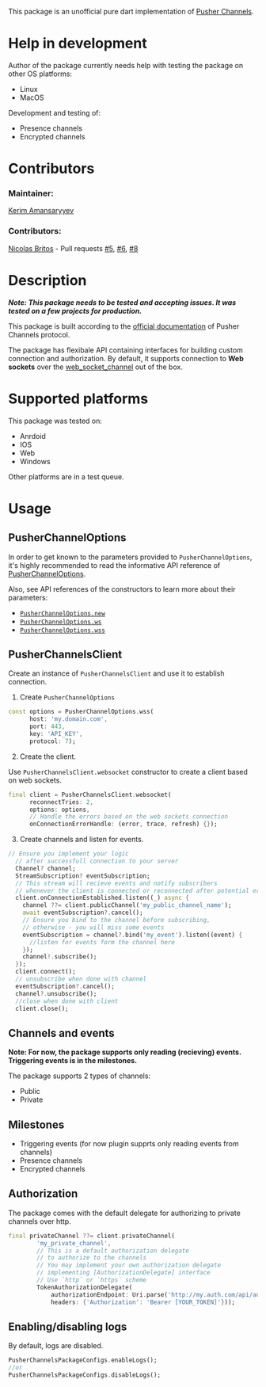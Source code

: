 This package is an unofficial pure dart implementation of [Pusher Channels](https://pusher.com/channels).

# Help in development

Author of the package currently needs help with testing the package on other OS platforms:
- Linux
- MacOS

Development and testing of:
- Presence channels
- Encrypted channels

# Contributors
### Maintainer: 

[Kerim Amansaryyev](https://github.com/mcfugger)


### Contributors:

[Nicolas Britos](https://github.com/nicobritos) - Pull requests [#5](https://github.com/mcfugger/dart_pusher_channels/pull/5),
[#6](https://github.com/mcfugger/dart_pusher_channels/pull/6),
[#8](https://github.com/mcfugger/dart_pusher_channels/pull/8)

# Description

***Note: This package needs to be tested and accepting issues. It was tested on a few projects for production.***

This package is built according to the [official documentation](https://pusher.com/docs/channels/library_auth_reference/pusher-websockets-protocol/) of Pusher Channels protocol.

The package has flexibale API containing interfaces for building custom connection and authorization. By default, it supports connection to **Web sockets** over the [web_socket_channel](https://pub.dev/packages/web_socket_channel) out of the box.

# Supported platforms
This package was tested on:
* Anrdoid
* IOS
* Web
* Windows

Other platforms are in a test queue.

# Usage

## PusherChannelOptions

In order to get known to  the parameters provided to `PusherChannelOptions`, it's highly recommended to read the informative API reference of [PusherChannelOptions](https://pub.dev/documentation/dart_pusher_channels/latest/dart_pusher_channels_base/PusherChannelOptions-class.html).

Also, see API references of the constructors to learn more about their parameters:
- [`PusherChannelOptions.new`](https://pub.dev/documentation/dart_pusher_channels/latest/dart_pusher_channels_base/PusherChannelOptions/PusherChannelOptions.html)
- [`PusherChannelOptions.ws`](https://pub.dev/documentation/dart_pusher_channels/latest/dart_pusher_channels_base/PusherChannelOptions/PusherChannelOptions.ws.html)
- [`PusherChannelOptions.wss`](https://pub.dev/documentation/dart_pusher_channels/latest/dart_pusher_channels_base/PusherChannelOptions/PusherChannelOptions.wss.html)

## PusherChannelsClient
Create an instance of `PusherChannelsClient` and use it to establish connection.

1. Create `PusherChannelOptions`



```dart
const options = PusherChannelOptions.wss(
      host: 'my.domain.com',
      port: 443,
      key: 'API_KEY',
      protocol: 7);

```
2. Create the client.

Use `PusherChannelsClient.websocket` constructor to create a client based on web sockets.

```dart
final client = PusherChannelsClient.websocket(
      reconnectTries: 2,
      options: options,
      // Handle the errors based on the web sockets connection
      onConnectionErrorHandle: (error, trace, refresh) {});
```

3. Create channels and listen for events.

```dart
// Ensure you implement your logic
  // after successfull connection to your server
  Channel? channel;
  StreamSubscription? eventSubscription;
  // This stream will recieve events and notify subscribers
  // whenever the client is connected or reconnected after potential error
  client.onConnectionEstablished.listen((_) async {
    channel ??= client.publicChannel('my_public_channel_name');
    await eventSubscription?.cancel();
    // Ensure you bind to the channel before subscribing,
    // otherwise - you will miss some events
    eventSubscription = channel?.bind('my_event').listen((event) {
      //listen for events form the channel here
    });
    channel!.subscribe();
  });
  client.connect();
  // unsubscribe when done with channel
  eventSubscription?.cancel();
  channel?.unsubscribe();
  //close when done with client
  client.close();
```


## Channels and events

**Note: For now, the package supports only reading (recieving) events. Triggering events is in the milestones.**

The package supports 2 types of channels:
* Public
* Private

## Milestones
* Triggering events (for now plugin supprts only reading events from channels)
* Presence channels
* Encrypted channels

## Authorization
The package comes with the default delegate for authorizing to private channels over http.

```dart
final privateChannel ??= client.privateChannel(
        'my_private_channel',
        // This is a default authorization delegate
        // to authorize to the channels
        // You may implement your own authorization delegate
        // implementing [AuthorizationDelegate] interface
        // Use `http` or `https` scheme
        TokenAuthorizationDelegate(
            authorizationEndpoint: Uri.parse('http://my.auth.com/api/auth'),
            headers: {'Authorization': 'Bearer [YOUR_TOKEN]'}));
```

## Enabling/disabling logs
By default, logs are disabled.
```dart
PusherChannelsPackageConfigs.enableLogs();
//or
PusherChannelsPackageConfigs.disableLogs();
```
